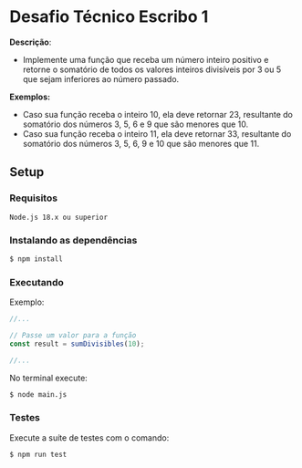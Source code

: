 # Desafio Técnico Escribo 1

**Descrição**:

- Implemente uma função que receba um número inteiro positivo e retorne o somatório de todos os valores
  inteiros divisíveis por 3 ou 5 que sejam inferiores ao número passado.

**Exemplos:**

- Caso sua função receba o inteiro 10, ela deve retornar 23, resultante do somatório dos números 3, 5, 6 e
  9 que são menores que 10.
- Caso sua função receba o inteiro 11, ela deve retornar 33, resultante do somatório dos números 3, 5, 6, 9
  e 10 que são menores que 11.

## Setup

### Requisitos

```
Node.js 18.x ou superior
```

### Instalando as dependências

```bash
$ npm install
```

### Executando

Exemplo:

```js
//...

// Passe um valor para a função
const result = sumDivisibles(10);

//...
```

No terminal execute:

```bash
$ node main.js
```

### Testes

Execute a suíte de testes com o comando:

```bash
$ npm run test
```
